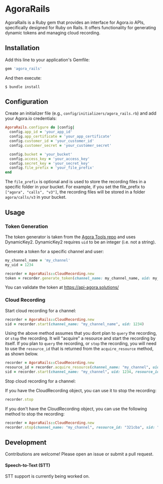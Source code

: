 # AgoraRails

AgoraRails is a Ruby gem that provides an interface for Agora.io APIs, specifically designed for Ruby on Rails. It offers functionality for generating dynamic tokens and managing cloud recording.

## Installation

Add this line to your application's Gemfile:
```ruby
gem 'agora_rails'
```

And then execute:
```
$ bundle install
```

## Configuration

Create an initializer file (e.g., `config/initializers/agora_rails.rb`) and add your Agora.io credentials:

```ruby
AgoraRails.configure do |config|
  config.app_id = 'your_app_id'
  config.app_certificate = 'your_app_certificate'
  config.customer_id = 'your_customer_id'
  config.customer_secret = 'your_customer_secret'

  config.bucket = 'your_bucket'
  config.access_key = 'your_access_key'
  config.secret_key = 'your_secret_key'
  config.file_prefix = 'your_file_prefix'
end
```

The `file_prefix` is optional and is used to store the recording files in a specific folder in your bucket. For example, if you set the file_prefix to `["agora", "calls", "v3"]`, the recording files will be stored in a folder `agora/calls/v3` in your bucket.


## Usage

### Token Generation

The token generator is taken from the [Agora Tools repo](https://github.com/AgoraIO/Tools) and uses DynamicKey2.
DynamicKey2 requires `uid` to be an integer (i.e. not a string).

Generate a token for a specific channel and user:

```ruby
my_channel_name = 'my_channel'
my_uid = 1234

recorder = AgoraRails::CloudRecording.new
token = recorder.generate_token(channel_name: my_channel_name, uid: my_uid)
```
You can validate the token at https://api-agora.solutions/


### Cloud Recording

Start cloud recording for a channel:

```ruby
recorder = AgoraRails::CloudRecording.new
sid = recorder.start(channel_name: "my_channel_name", uid: 1234)
```

Using the above method assumes that you dont plan to `query` the recording, or `stop` the recording. It will "acquire" a resource and start the recording by itself.
If you plan to `query` the recording, or `stop` the recording, you will need to use the `resource_id` that is returned from the `acquire_resource` method, as shown below.

```ruby
recorder = AgoraRails::CloudRecording.new
resource_id = recorder.acquire_resource(channel_name: "my_channel", uid: 1234)
sid = recorder.start(channel_name: "my_channel", uid: 1234, resource_id: resource_id)
```


Stop cloud recording for a channel:

If you have the CloudRecording object, you can use it to stop the recording:

```ruby
recorder.stop
```

If you don't have the CloudRecording object, you can use the following method to stop the recording:

```ruby
recorder = AgoraRails::CloudRecording.new
recorder.stop(channel_name: "my_channel", resource_id: "321cba", sid: "abc123", uid: 1234, mode: "mix")
```


## Development

Contributions are welcome! Please open an issue or submit a pull request.

#### Speech-to-Text (STT)

STT support is currently being worked on.
